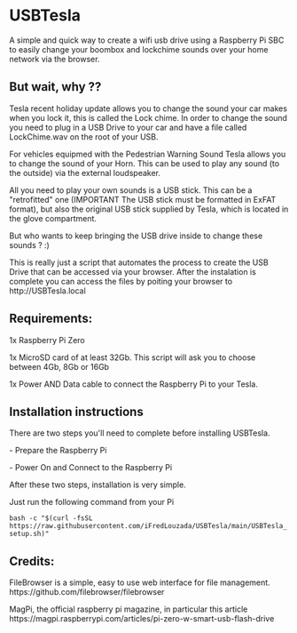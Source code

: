 <h1> USBTesla</h1>

A simple and quick way to create a wifi usb drive using a Raspberry Pi SBC to easily change your boombox and lockchime sounds over your home network via the browser.

<h2>But wait, why ??</h2>

<p>Tesla recent holiday update allows you to change the sound your car makes when you lock it, this is called the Lock chime. In order to change the sound you need to plug in a USB Drive to your car and have a file called LockChime.wav on the root of your USB.</p>
<p>For vehicles equipmed with the Pedestrian Warning Sound Tesla allows you to change the sound of your Horn. This can be used to play any sound (to the outside) via the external loudspeaker.</p>
<p>All you need to play your own sounds is a USB stick. This can be a "retrofitted" one (IMPORTANT The USB stick must be formatted in ExFAT format), but also the original USB stick supplied by Tesla, which is located in the glove compartment.</p>
<p>But who wants to keep bringing the USB drive inside to change these sounds ? :)</p>

<p>This is really just a script that automates the process to create the USB Drive that can be accessed via your browser. After the instalation is complete you can access the files by poiting your browser to http://USBTesla.local </p>

<h2>Requirements:</h2>

<p>1x Raspberry Pi Zero</p>
<p>1x MicroSD card of at least 32Gb. This script will ask you to choose between 4Gb, 8Gb or 16Gb</p>
<p>1x Power AND Data cable to connect the Raspberry Pi to your Tesla.</p>

<h2> Installation instructions</h2>

<p>There are two steps you'll need to complete before installing USBTesla.</p>
<p>- Prepare the Raspberry Pi</p>
<p>- Power On and Connect to the Raspberry Pi</p>

<p>After these two steps, installation is very simple. </p>
<p>Just run the following command from your Pi</p>
<code>bash -c "$(curl -fsSL https://raw.githubusercontent.com/iFredLouzada/USBTesla/main/USBTesla_setup.sh)"</code>

<h2>Credits:</h2>

<p>FileBrowser is a simple, easy to use web interface for file management. https://github.com/filebrowser/filebrowser</p>
<p>MagPi, the official raspberry pi magazine, in particular this article https://magpi.raspberrypi.com/articles/pi-zero-w-smart-usb-flash-drive</p>



